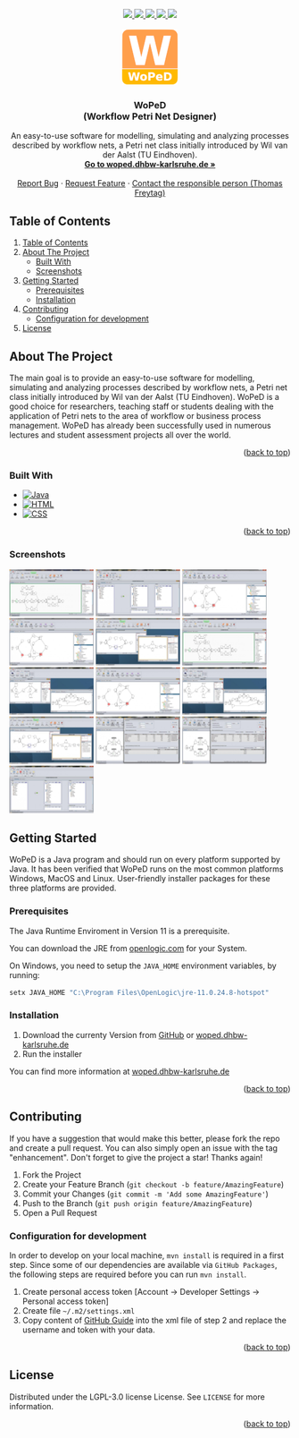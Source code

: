 <a name="readme-top"></a>

<div align="center">
  <a href="https://github.com/woped/WoPeD/graphs/contributors">
    <img src="https://img.shields.io/github/contributors/woped/WoPeD.svg?style=for-the-badge">
  </a>
  <a href="https://github.com/woped/WoPeD/network/members">
    <img src="https://img.shields.io/github/forks/woped/WoPeD.svg?style=for-the-badge">
  </a>
  <a href="https://github.com/woped/WoPeD/stargazers">
    <img src="https://img.shields.io/github/stars/woped/WoPeD.svg?style=for-the-badge">
  </a>
  <a href="https://github.com/woped/WoPeD/issues">
    <img src="https://img.shields.io/github/issues/woped/WoPeD.svg?style=for-the-badge">
  </a>
  <a href="https://github.com/woped/WoPeD/blob/main/LICENSE">
    <img src="https://img.shields.io/github/license/woped/WoPeD.svg?style=for-the-badge">
  </a>
  
  <!-- PROJECT LOGO -->
  <br />
  <br />
  <a href="https://github.com/woped/WoPeD">
    <img src=".github/img/WoPeD.png" alt="Logo" width="100" height="100">
  </a>

  <h3 align="center">WoPeD<br/>(Workflow Petri Net Designer)</h3>
  
  <p align="center">
    An easy-to-use software for modelling, simulating and analyzing processes described by workflow nets, a Petri net class initially introduced by Wil van der Aalst (TU Eindhoven).
    <br />
    <a href="https://woped.dhbw-karlsruhe.de/"><strong>Go to woped.dhbw-karlsruhe.de »</strong></a>
    <br />
    <br />
    <a href="https://github.com/woped/WoPeD/issues">Report Bug</a>
    ·
    <a href="https://github.com/woped/WoPeD/issues">Request Feature</a>
	·
    <a href="mailto:thomas.freytag@dhbw-karlsruhe.de">Contact the responsible person (Thomas Freytag)</a>
  </p>
</div>


## Table of Contents
<!-- TABLE OF CONTENTS -->
<ol>
  <li><a href="#table-of-contents">Table of Contents</a></li>
  <li>
    <a href="#about-the-project">About The Project</a>
    <ul>
      <li><a href="#built-with">Built With</a></li>
      <li><a href="#screenshots">Screenshots</a></li>
    </ul>
  </li>
  <li>
    <a href="#getting-started">Getting Started</a>
    <ul>
      <li><a href="#prerequisites">Prerequisites</a></li>
      <li><a href="#installation">Installation</a></li>
    </ul>
  </li>
  <li>
	<a href="#contributing">Contributing</a>
	<ul>
      <li><a href="#configuration-for-development">Configuration for development</a></li>
    </ul>
  </li>
  <li><a href="#license">License</a></li>
</ol>



<!-- ABOUT THE PROJECT -->
## About The Project

The main goal is to provide an easy-to-use software for modelling, simulating and analyzing processes described by workflow nets, a Petri net class initially introduced by Wil van der Aalst (TU Eindhoven). WoPeD is a good choice for researchers, teaching staff or students dealing with the application of Petri nets to the area of workflow or business process management. WoPeD has already been successfully used in numerous lectures and student assessment projects all over the world.

<p align="right">(<a href="#readme-top">back to top</a>)</p>



### Built With

* [![Java][Java]][Java-url]
* [![HTML][Html]][Html-url]
* [![CSS][Css]][Css-url]


<p align="right">(<a href="#readme-top">back to top</a>)</p>

### Screenshots

<img src=".github/img/1.jpeg" width="30%"></img>
<img src=".github/img/2.jpeg" width="30%"></img>
<img src=".github/img/3.jpeg" width="30%"></img>
<img src=".github/img/4.jpeg" width="30%"></img>
<img src=".github/img/5.jpeg" width="30%"></img>
<img src=".github/img/6.jpeg" width="30%"></img>
<img src=".github/img/7.jpeg" width="30%"></img>
<img src=".github/img/8.jpeg" width="30%"></img>
<img src=".github/img/9.jpeg" width="30%"></img>
<img src=".github/img/10.jpeg" width="30%"></img>
<img src=".github/img/11.jpeg" width="30%"></img>
<img src=".github/img/12.jpeg" width="30%"></img>
<img src=".github/img/13.jpeg" width="30%"></img>


<!-- GETTING STARTED -->
## Getting Started

WoPeD is a Java program and should run on every platform supported by Java. It has been verified that WoPeD runs on the most common platforms Windows, MacOS and Linux. User-friendly installer packages for these three platforms are provided.

### Prerequisites

The Java Runtime Enviroment in Version 11 is a prerequisite.

You can download the JRE from [openlogic.com](https://www.openlogic.com/openjdk-downloads) for your System.

On Windows, you need to setup the `JAVA_HOME` environment variables, by running:
   ```sh
   setx JAVA_HOME "C:\Program Files\OpenLogic\jre-11.0.24.8-hotspot"
   ```


### Installation

1. Download the currenty Version from [GitHub](https://github.com/woped/WoPeD/releases) or [woped.dhbw-karlsruhe.de](https://woped.dhbw-karlsruhe.de/?page_id=22)
2. Run the installer

You can find more information at [woped.dhbw-karlsruhe.de](https://woped.dhbw-karlsruhe.de/?page_id=273)

<p align="right">(<a href="#readme-top">back to top</a>)</p>


<!-- CONTRIBUTING -->
## Contributing

If you have a suggestion that would make this better, please fork the repo and create a pull request. You can also simply open an issue with the tag "enhancement".
Don't forget to give the project a star! Thanks again!

1. Fork the Project
2. Create your Feature Branch (`git checkout -b feature/AmazingFeature`)
3. Commit your Changes (`git commit -m 'Add some AmazingFeature'`)
4. Push to the Branch (`git push origin feature/AmazingFeature`)
5. Open a Pull Request

### Configuration for development
In order to develop on your local machine, `mvn install` is required in a first step. 
Since some of our dependencies are available via `GitHub Packages`, the following steps are required before you can run `mvn install`. 
1. Create personal access token [Account -> Developer Settings -> Personal access token]
2. Create file `~/.m2/settings.xml`
3. Copy content of [GitHub Guide](https://docs.github.com/en/packages/working-with-a-github-packages-registry/working-with-the-apache-maven-registry) into the xml file of step 2 and replace the username and token with your data.


<p align="right">(<a href="#readme-top">back to top</a>)</p>



<!-- LICENSE -->
## License

Distributed under the LGPL-3.0 license License. See `LICENSE` for more information.

<p align="right">(<a href="#readme-top">back to top</a>)</p>



<!-- MARKDOWN LINKS & IMAGES -->
<!-- https://www.markdownguide.org/basic-syntax/#reference-style-links -->
[Java]: https://img.shields.io/badge/Java-ED8B00?style=for-the-badge&logo=openjdk&logoColor=white
[Java-url]: https://dev.java/

[Html]: https://img.shields.io/badge/HTML-239120?style=for-the-badge&logo=html5&logoColor=white
[Html-url]: https://wiki.selfhtml.org/wiki/HTML

[Css]: https://img.shields.io/badge/CSS-239120?&style=for-the-badge&logo=css3&logoColor=white
[Css-url]: https://wiki.selfhtml.org/wiki/CSS
